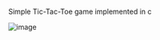 Simple Tic-Tac-Toe game implemented in c

![image](https://github.com/3Tamao3/Tic-Tac-Toe/assets/95978838/d0cc1e9d-37a4-4789-a119-f1b7cedf2400)
